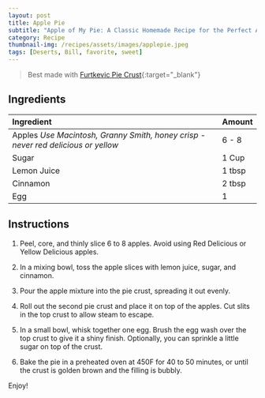 ```yaml
---
layout: post
title: Apple Pie
subtitle: "Apple of My Pie: A Classic Homemade Recipe for the Perfect Apple Pie"
category: Recipe
thumbnail-img: /recipes/assets/images/applepie.jpeg
tags: [Deserts, Bill, favorite, sweet]
---
```


> Best made with [Furtkevic Pie Crust](https://dovarfalcone.github.io/2023-01-13-Furtkevic-Pie-Crust/){:target="_blank"}

## Ingredients

| Ingredient | Amount|
| :------ |:--- |
| Apples *Use Macintosh, Granny Smith, honey crisp - never red delicious or yellow* | 6 - 8 |
| Sugar | 1 Cup |
| Lemon Juice | 1 tbsp |
| Cinnamon | 2 tbsp |
| Egg | 1 |

## Instructions

1. Peel, core, and thinly slice 6 to 8 apples. Avoid using Red Delicious or Yellow Delicious apples.

2. In a mixing bowl, toss the apple slices with lemon juice, sugar, and cinnamon. 

3. Pour the apple mixture into the pie crust, spreading it out evenly.

4. Roll out the second pie crust and place it on top of the apples. Cut slits in the top crust to allow steam to escape.

5. In a small bowl, whisk together one egg. Brush the egg wash over the top crust to give it a shiny finish. Optionally, you can sprinkle a little sugar on top of the crust.

6. Bake the pie in a preheated oven at 450F for 40 to 50 minutes, or until the crust is golden brown and the filling is bubbly. 

Enjoy!